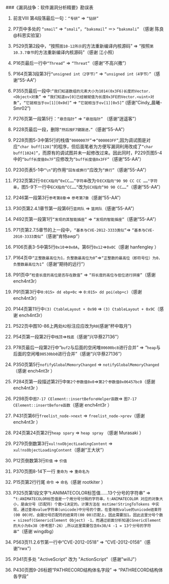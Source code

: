 ###《漏洞战争：软件漏洞分析精要》勘误表

1. 前言VIII 第4段落最后一句：`“专研”` => `“钻研”`

2. P7页中多处的 `“smail”` => `“smali”`，`“baksmail”` ＝> `“baksmali”` （感谢 陈良@科恩实验室）

3. P529页第2段中，“按照`图10-12所示`的方法重新编译内核源码” => “按照`第10.3.7章节`的方法重新编译内核源码”（感谢 江小照）

4. P16页最后一行中`“Thread”` => `“Threat”`（感谢“不高兴撒”）

5. P164页第3段第3行`“unsigned int（2字节）”` => `“unsigned int（4字节）”`（感谢“55-AA”）

6. P355页最后一段中:`“我们知道数组的元素大小为1014(0x3F6)长度的Vector.<Object>对象”` => `“我们知道ov[0]已经被赋值为长度0x3FE的Vector.<uint>对象”`，`“它就相当于ov[1][0x0d]”` => `“它就相当于ov[1][0x5]”` (感谢“Cindy_晨曦-Smr02”)

7. P276页第一段第5行：`“悬念指针”` => `“悬挂指针”` （感谢“逍遥客”）
8. P228页最后一段，删除`“然后按F7键跟进，”`（感谢“55-AA”）

9. P228页图5-3中第5行的栈值`“0000007F”`=>`“000003FF”`,因为调试图是对应`“char buff[128]”`的程序，但后面笔者为方便写漏洞利用改成了`“char buff[1024]”`，而原有的调试图并未一起修改过来。因此同时，P229页图5-4中的`“buff长度值0x7F”`应修改为`“buff长度值0x3FF”`（感谢“55-AA”）

10. P230页表5-1中`“\n”`的作用`“回车或换行”`应改为`“换行”`（感谢“55-AA”）

11. P232页第2行`令ECX指向“0xCC……”字符串`改为`令ECX指向"90 90 CC CC ……"字符串`，图5-9下一行中`ECX指向“CC……”`改为`ECX指向“90 90 CC……”`（感谢“55-AA”）

12. P246第一段第3行`参考第8章`=> `参考第7章`（感谢“55-AA”）

13. P30页第2.4.1章节第一段第6行`蓝网队` => `篮网队`（感谢“55-AA”）

14. P492页第一段第1行`“发现的其智能插座”` => `“发现的智能插座”`（感谢“55-AA”）

15. P71页第2.7.5章节的上一段中，`“基本与CVE-2012-3333类似”`=> `“基本与CVE-2010-3333类似”`（感谢“肯特awp”）
 
16. P106页表3-5中第5行`0x10`=>`0x0A`，第6行`0x12`=>`0x0C`（感谢 hanfengley ）

17. P164页中`“正整数最高位为1，负整数最高位为0”`=>`“正整数的最高位（即符号位）为0，负整数最高位为1”`（感谢“期待的远行”）

18. P91页中`“检查长度的高位是否存在数值”` => `“将长度的高位与低位进行拼接”`（感谢 ench4nt3r）

19. P91页第3行中`0:015> dd ebp+0c` => `0:015> dd poi(ebp+c)`（感谢 ench4nt3r）

20. P144页第11行中`(3) CtableLayout + 0x90` => `(3) CtableLayout + 0x9C`（感谢 ench4nt3r）

21. P522页中图10-86上两处`R2`标注应应改为`R0`(感谢“杯中取月”)

22. P54页第一段第2行中`栈顶`=>`栈底`（感谢“兴华蔡27136”）

23. P78页最后一段第2行中“`buf2`与后面的空闲堆`00600bc8`进行合并” => “`heap`与后面的空闲堆`00530bb0`进行合并”（感谢“兴华蔡27136”）

24. P350页第5行`nofifyGlobalMemoryChanged` => `notifyGlobalMemoryChanged`（感谢 ench4nt3r ）

25. P284页第一段描述第2行中`第2个参数值0x0`=>`第2个参数值0x06457bc0`（感谢 ench4nt3r ）

26. P298页中`图7-17 CElement::insertBeforeHelper函数`=> `图7-17 CElement::insertBefore函数`（感谢 ench4nt3r ）

27. P431页第6行`freelist_node->next` => `freelist_node->prev`（感谢 ench4nt3r ）

28. P24页第24页第2行`heap spary` => `heap spray` （感谢 Murasaki ）  

29. P279页倒数第3行`xul!nxObjectLoadingContent` => `xul!nsObjectLoadingContent`（感谢“王大状”）

30. P12页倒数第3行`阶值` => `价值`

31. P370页图8-14下一行 `重命为` => `重命名为`

32. P15页第2行行尾 `命令` => `命名`（感谢 rootkiter ）

33. P325页第1段文字“t:ANIMATECOLOR标签值……13个分号的字符串” => `“t:ANIMATECOLOR标签值是一个用分号分隔的字符串，t:ANIMATECOLOR 对应的对象大小，是由分号（匹配符）个数+1决定的。计算方法在 mstime!StringToTokens 中实现，通过查询value字符串(unicode)中分号的个数，在查询到value的unicode结束符(00 00)时，会跟分号匹配符的结束符(00 00)匹配上，因此需要加1。因此这里分号个数 = sizeof(CGenericElement Object) -1，而通过前面分析知道CGnericElement的大小为0x38（参考图7-26）,所以这里需要包含0x38/4 -1 = 13个分号的字符串”`（感谢 wingdbg）

34. P563页11.2.6节第一行中“CVE-2012-0518” => “CVE-2012-0158”（感谢“rwx”）

35. P341页多处 "ActiveScript" 改为 "ActionScript"（感谢"willJ"）

36. P430页图9-26标题“PATHRECORD结构体名字段” => “PATHRECORD结构体各字段”
